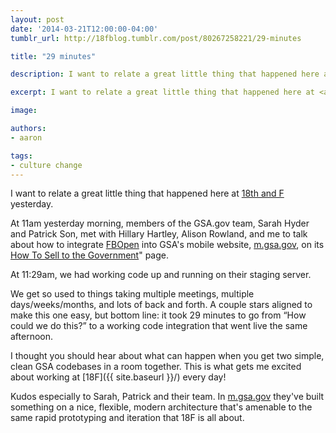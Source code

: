```yaml
---
layout: post
date: '2014-03-21T12:00:00-04:00'
tumblr_url: http://18fblog.tumblr.com/post/80267258221/29-minutes

title: "29 minutes"

description: I want to relate a great little thing that happened here at 18th and F yesterday.

excerpt: I want to relate a great little thing that happened here at <a href="http://gsa.gov/">18th and F</a> yesterday. At 11am yesterday morning, members of the GSA.gov team, Sarah Hyder and Patrick Son, met with Hillary Hartley, Alison Rowland, and me to talk about how to integrate <a href="https://fbopen.gsa.gov">FBOpen</a> into GSA's mobile website, <a href="http://m.gsa.gov">m.gsa.gov</a>, on its <a href="http://m.gsa.gov/m/#!/buy-sell/how-to-sell">How To Sell to the Government</a>" page.

image:

authors:
- aaron

tags:
- culture change
---
```


I want to relate a great little thing that happened here at [18th and
F](http://gsa.gov/) yesterday.

At 11am yesterday morning, members of the GSA.gov team, Sarah Hyder and
Patrick Son, met with Hillary Hartley, Alison Rowland, and me to talk
about how to integrate [FBOpen](https://fbopen.gsa.gov) into GSA's
mobile website, [m.gsa.gov](http://m.gsa.gov), on its [How To Sell to
the Government](http://m.gsa.gov/m/#!/buy-sell/how-to-sell)" page.

At 11:29am, we had working code up and running on their staging server.

We get so used to things taking multiple meetings, multiple
days/weeks/months, and lots of back and forth. A couple stars aligned to
make this one easy, but bottom line: it took 29 minutes to go from “How
could we do this?” to a working code integration that went live the same
afternoon.

I thought you should hear about what can happen when you get two simple,
clean GSA codebases in a room together. This is what gets me excited
about working at [18F]({{ site.baseurl }}/) every day!

Kudos especially to Sarah, Patrick and their team. In
[m.gsa.gov](http://m.gsa.gov/) they've built something on a nice,
flexible, modern architecture that's amenable to the same rapid
prototyping and iteration that 18F is all about.
